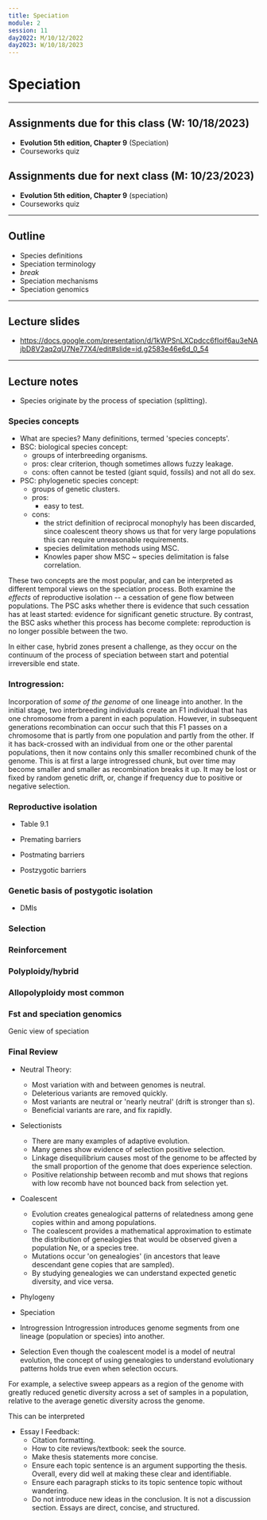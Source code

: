 ```yaml
---
title: Speciation
module: 2
session: 11
day2022: M/10/12/2022
day2023: W/10/18/2023
---
```


# Speciation

----

## Assignments due for this class (W: 10/18/2023)
- **Evolution 5th edition, Chapter 9** (Speciation)
- Courseworks quiz


## Assignments due for next class (M: 10/23/2023)
- **Evolution 5th edition, Chapter 9** (speciation)
- Courseworks quiz

----

## Outline
- Species definitions
- Speciation terminology
- *break*
- Speciation mechanisms
- Speciation genomics

--- 

## Lecture slides

- https://docs.google.com/presentation/d/1kWPSnLXCpdcc6fIoif6au3eNAjbD8V2aq2qU7Ne77X4/edit#slide=id.g2583e46e6d_0_54

---

## Lecture notes

- Species originate by the process of speciation (splitting).

### Species concepts
- What are species? Many definitions, termed 'species concepts'.
- BSC: biological species concept:
	- groups of interbreeding organisms. 
	- pros: clear criterion, though sometimes allows fuzzy leakage. 
	- cons: often cannot be tested (giant squid, fossils) and not all do sex.
- PSC: phylogenetic species concept:
	- groups of genetic clusters.
	- pros:
		- easy to test.
	- cons:
		- the strict definition of reciprocal monophyly has been discarded, since coalescent theory shows us that for very large populations this can require unreasonable requirements.
		- species delimitation methods using MSC.
		- Knowles paper show MSC ~ species delimitation is false correlation.

These two concepts are the most popular, and can be interpreted as different
temporal views on the speciation process. Both examine the *effects* of reproductive
isolation -- a cessation of gene flow between populations. The PSC asks whether
there is evidence that such cessation has at least started: evidence for 
significant genetic structure. By contrast, the BSC asks whether this process
has become complete: reproduction is no longer possible between the two.

In either case, hybrid zones present a challenge, as they occur on the 
continuum of the process of speciation between start and potential 
irreversible end state. 


### Introgression: 
Incorporation of *some of the genome* of one lineage into 
another. In the initial stage, two interbreeding individuals create an F1
individual that has one chromosome from a parent in each population. However,
in subsequent generations recombination can occur such that this F1 passes
on a chromosome that is partly from one population and partly from the other.
If it has back-crossed with an individual from one or the other parental 
populations, then it now contains only this smaller recombined chunk of the
genome. This is at first a large introgressed chunk, but over time may become
smaller and smaller as recombination breaks it up. It may be lost or fixed
by random genetic drift, or, change if frequency due to positive or negative
selection.


### Reproductive isolation
- Table 9.1

- Premating barriers
- Postmating barriers
- Postzygotic barriers


### Genetic basis of postygotic isolation
- DMIs



### Selection


### Reinforcement


### Polyploidy/hybrid


### Allopolyploidy most common


### Fst and speciation genomics
Genic view of speciation


### Final Review

- Neutral Theory:
	- Most variation with and between genomes is neutral.
	- Deleterious variants are removed quickly.
	- Most variants are neutral or 'nearly neutral' (drift is stronger than s).
	- Beneficial variants are rare, and fix rapidly.

- Selectionists
	- There are many examples of adaptive evolution.
	- Many genes show evidence of selection positive selection.
	- Linkage disequilibrium causes most of the genome to be affected by the 
	small proportion of the genome that does experience selection.
	- Positive relationship between recomb and mut shows that regions with 
	low recomb have not bounced back from selection yet.

- Coalescent
	- Evolution creates genealogical patterns of relatedness among gene copies
	within and among populations.
	- The coalescent provides a mathematical approximation to estimate the 
	distribution of genealogies that would be observed given a population
	Ne, or a species tree.
	- Mutations occur 'on genealogies' (in ancestors that leave descendant
	gene copies that are sampled).
	- By studying genealogies we can understand expected genetic diversity, 
	and vice versa. 


- Phylogeny


- Speciation


- Introgression
Introgression introduces genome segments from one lineage (population or 
species) into another. 


- Selection
Even though the coalescent model is a model of neutral evolution, the concept
of using genealogies to understand evolutionary patterns holds true even 
when selection occurs. 

For example, a selective sweep appears as a region of the genome with greatly
reduced genetic diversity across a set of samples in a population, relative 
to the average genetic diversity across the genome. 

This can be interpreted 


- Essay I Feedback:
	- Citation formatting.
	- How to cite reviews/textbook: seek the source.
	- Make thesis statements more concise.
	- Ensure each topic sentence is an argument supporting the thesis. Overall, every did well at making these clear and identifiable.
	- Ensure each paragraph sticks to its topic sentence topic without wandering.
	- Do not introduce new ideas in the conclusion. It is not a discussion section. Essays are direct, concise, and structured.

